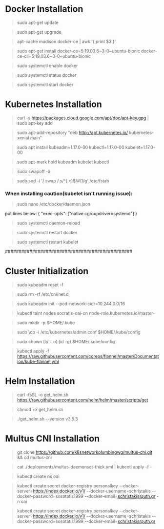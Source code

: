 
# Docker Installation 

>sudo apt-get update

> sudo apt-get upgrade

> apt-cache madison docker-ce | awk '{ print $3 }'

> sudo apt-get install docker-ce=5:19.03.6~3-0~ubuntu-bionic docker-ce-cli=5:19.03.6~3-0~ubuntu-bionic

> sudo systemctl enable docker

> sudo systemctl status docker

> sudo systemctl start docker


# Kubernetes Installation
> curl -s https://packages.cloud.google.com/apt/doc/apt-key.gpg | sudo apt-key add

> sudo apt-add-repository "deb http://apt.kubernetes.io/ kubernetes-xenial main"

> sudo apt install kubeadm=1.17.0-00 kubectl=1.17.0-00 kubelet=1.17.0-00

> sudo apt-mark hold kubeadm kubelet kubectl

> sudo swapoff -a

> sudo sed -i '/ swap / s/^\(.*\)$/#\1/g' /etc/fstab

### When installing caution(kubelet isn't running issue): 

> sudo nano /etc/docker/daemon.json

put lines below:
{
    "exec-opts": ["native.cgroupdriver=systemd"]
}

> sudo systemctl daemon-reload

> sudo systemctl restart docker

> sudo systemctl restart kubelet

###############################################

# Cluster Initialization

> sudo kubeadm reset -f

> sudo rm -rf  /etc/cni/net.d

> sudo kubeadm init --pod-network-cidr=10.244.0.0/16

> kubectl taint nodes  socratis-oai-cn node-role.kubernetes.io/master-

> sudo mkdir -p $HOME/.kube

> sudo \cp -i /etc/kubernetes/admin.conf $HOME/.kube/config

> sudo chown $(id -u):$(id -g) $HOME/.kube/config



> kubectl apply -f https://raw.githubusercontent.com/coreos/flannel/master/Documentation/kube-flannel.yml

# Helm Installation

> curl -fsSL -o get_helm.sh https://raw.githubusercontent.com/helm/helm/master/scripts/get

> chmod +x get_helm.sh

> ./get_helm.sh --version v3.5.3

# Multus CNI Installation

> git clone https://github.com/k8snetworkplumbingwg/multus-cni.git && cd multus-cni

> cat ./deployments/multus-daemonset-thick.yml | kubectl apply -f -

> kubectl create ns oai

> kubectl create secret docker-registry personalkey --docker-server=https://index.docker.io/v1/ --docker-username=schristakis --docker-password=sosotatis1999 --docker-email=schristakis@uth.gr -n oai

> kubectl create secret docker-registry personalkey --docker-server=https://index.docker.io/v1/ --docker-username=schristakis --docker-password=sosotatis1999 --docker-email=schristakis@uth.gr 
